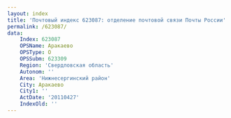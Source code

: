 ```yaml
---
layout: index
title: 'Почтовый индекс 623087: отделение почтовой связи Почты России'
permalink: /623087/
data:
    Index: 623087
    OPSName: Аракаево
    OPSType: О
    OPSSubm: 623309
    Region: 'Свердловская область'
    Autonom: ''
    Area: 'Нижнесергинский район'
    City: Аракаево
    City1: ''
    ActDate: '20110427'
    IndexOld: ''
---
```

